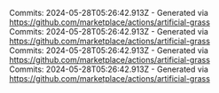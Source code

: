Commits: 2024-05-28T05:26:42.913Z - Generated via https://github.com/marketplace/actions/artificial-grass
<br>
Commits: 2024-05-28T05:26:42.913Z - Generated via https://github.com/marketplace/actions/artificial-grass
<br>
Commits: 2024-05-28T05:26:42.913Z - Generated via https://github.com/marketplace/actions/artificial-grass
<br>
Commits: 2024-05-28T05:26:42.913Z - Generated via https://github.com/marketplace/actions/artificial-grass
<br>
